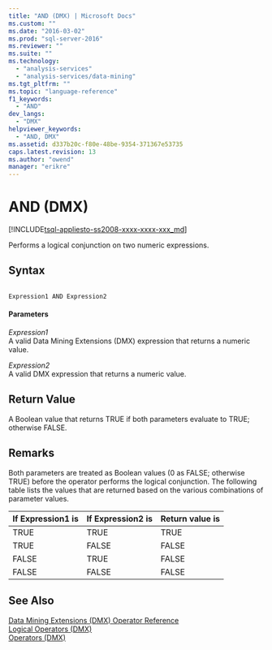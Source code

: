 ```yaml
---
title: "AND (DMX) | Microsoft Docs"
ms.custom: ""
ms.date: "2016-03-02"
ms.prod: "sql-server-2016"
ms.reviewer: ""
ms.suite: ""
ms.technology: 
  - "analysis-services"
  - "analysis-services/data-mining"
ms.tgt_pltfrm: ""
ms.topic: "language-reference"
f1_keywords: 
  - "AND"
dev_langs: 
  - "DMX"
helpviewer_keywords: 
  - "AND, DMX"
ms.assetid: d337b20c-f80e-48be-9354-371367e53735
caps.latest.revision: 13
ms.author: "owend"
manager: "erikre"
---
```

# AND (DMX)
[!INCLUDE[tsql-appliesto-ss2008-xxxx-xxxx-xxx_md](../database-engine/configure/windows/includes/tsql-appliesto-ss2008-xxxx-xxxx-xxx-md.md)]

  Performs a logical conjunction on two numeric expressions.  
  
## Syntax  
  
```  
  
Expression1 AND Expression2  
```  
  
#### Parameters  
 *Expression1*  
 A valid Data Mining Extensions (DMX) expression that returns a numeric value.  
  
 *Expression2*  
 A valid DMX expression that returns a numeric value.  
  
## Return Value  
 A Boolean value that returns TRUE if both parameters evaluate to TRUE; otherwise FALSE.  
  
## Remarks  
 Both parameters are treated as Boolean values (0 as FALSE; otherwise TRUE) before the operator performs the logical conjunction. The following table lists the values that are returned based on the various combinations of parameter values.  
  
|If Expression1 is|If Expression2 is|Return value is|  
|-----------------------|-----------------------|---------------------|  
|TRUE|TRUE|TRUE|  
|TRUE|FALSE|FALSE|  
|FALSE|TRUE|FALSE|  
|FALSE|FALSE|FALSE|  
  
## See Also  
 [Data Mining Extensions &#40;DMX&#41; Operator Reference](../dmx/data-mining-extensions-dmx-operator-reference.md)   
 [Logical Operators &#40;DMX&#41;](../dmx/operators-logical.md)   
 [Operators &#40;DMX&#41;](../dmx/operators-dmx.md)  
  
  